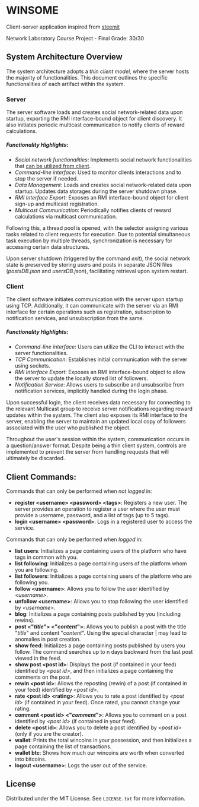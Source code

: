 # WINSOME

Client-server application inspired from [steemit](https://steemit.com/)

Network Laboratory Course Project - Final Grade: 30/30

## System Architecture Overview

The system architecture adopts a *thin client model*, where the server hosts the majority of functionalities. This document outlines the specific functionalities of each artifact within the system.

### Server

The server software loads and creates social network-related data upon startup, exporting the RMI interface-bound object for client discovery. It also initiates periodic multicast communication to notify clients of reward calculations.

##### Functionality Highlights:
- *Social network functionalities*: Implements social network functionalities that [can be utilized from client](#commands).
- *Command-line interface*: Used to monitor clients interactions and to stop the server if needed.
- *Data Management*: Loads and creates social network-related data upon startup. Updates data storages during the server shutdown phase.
- *RMI Interface Export*: Exposes an RMI interface-bound object for client sign-up and multicast registration.
- *Multicast Communication*: Periodically notifies clients of reward calculations via multicast communication.

Following this, a thread pool is opened, with the selector assigning various tasks related to client requests for execution. Due to potential simultaneous task execution by multiple threads, synchronization is necessary for accessing certain data structures.

Upon server shutdown (triggered by the command *exit*), the social network state is preserved by storing users and posts in separate JSON files (*postsDB.json* and *usersDB.json*), facilitating retrieval upon system restart.

### Client

The client software initiates communication with the server upon startup using TCP. Additionally, it can communicate with the server via an RMI interface for certain operations such as registration, subscription to notification services, and unsubscription from the same.

##### Functionality Highlights:
- *Command-line interface*: Users can utilize the CLI to interact with the server functionalities.
- *TCP Communication*: Establishes initial communication with the server using sockets.
- *RMI Interface Export*: Exposes an RMI interface-bound object to allow the server to update the locally stored list of followers.
- *Notification Service*: Allows users to subscribe and unsubscribe from notification services, implicitly handled during the login phase.

Upon successful login, the client receives data necessary for connecting to the relevant Multicast group to receive server notifications regarding reward updates within the system. The client also exposes its RMI interface to the server, enabling the server to maintain an updated local copy of followers associated with the user who published the object.

Throughout the user's session within the system, communication occurs in a question/answer format. Despite being a thin client system, controls are implemented to prevent the server from handling requests that will ultimately be discarded.

## <a name="commands"></a> Client Commands:

Commands that can only be performed when *not logged* in:

- **register \<username\> \<password> \<tags>**: Registers a new user. The server provides an operation to register a user where the user must provide a username, password, and a list of tags (up to 5 tags).
- **login \<username> \<password>**: Logs in a registered user to access the service.

Commands that can only be performed when *logged* in:

- **list users**: Initializes a page containing users of the platform who have tags in common with you.
- **list following**: Initializes a page containing users of the platform whom you are following.
- **list followers**: Initializes a page containing users of the platform who are following you.
- **follow \<username>**: Allows you to follow the user identified by *\<username>*.
- **unfollow \<username>**: Allows you to stop following the user identified by *\<username>*.
- **blog**: Initializes a page containing posts published by you (including rewins).
- **post <"*title*"> <"*content*">**: Allows you to publish a post with the title "*title*" and content "*content*". Using the special character | may lead to anomalies in post creation.
- **show feed**: Initializes a page containing posts published by users you follow. The command searches up to n days backward from the last post viewed in the feed.
- **show post \<post id>**: Displays the post (if contained in your feed) identified by *\<post id>*, and then initializes a page containing the comments on the post.
- **rewin \<post id>**: Allows the reposting (rewin) of a post (if contained in your feed) identified by *\<post id>*.
- **rate \<post id> \<rating>**: Allows you to rate a post identified by *\<post id>* (if contained in your feed). Once rated, you cannot change your rating.
- **comment \<post id> \<"*comment*">**: Allows you to comment on a post identified by *\<post id>* (if contained in your feed).
- **delete \<post id>**: Allows you to delete a post identified by *\<post id>* (only if you are the creator).
- **wallet**: Prints the total wincoins in your possession, and then initializes a page containing the list of transactions.
- **wallet btc**: Shows how much our wincoins are worth when converted into bitcoins.
- **logout \<username>**: Logs the user out of the service.

## License

Distributed under the MIT License. See `LICENSE.txt` for more information.
